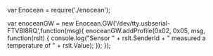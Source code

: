 var Enocean = require('./enocean');

var enoceanGW = new Enocean.GW('/dev/tty.usbserial-FTVBI8RQ',function(msg){
  enoceanGW.addProfile(0x02, 0x05, msg, function(rslt) {
    console.log("Sensor " + rslt.SenderId + " measured a temperature of " + rslt.Value);
  });
});
